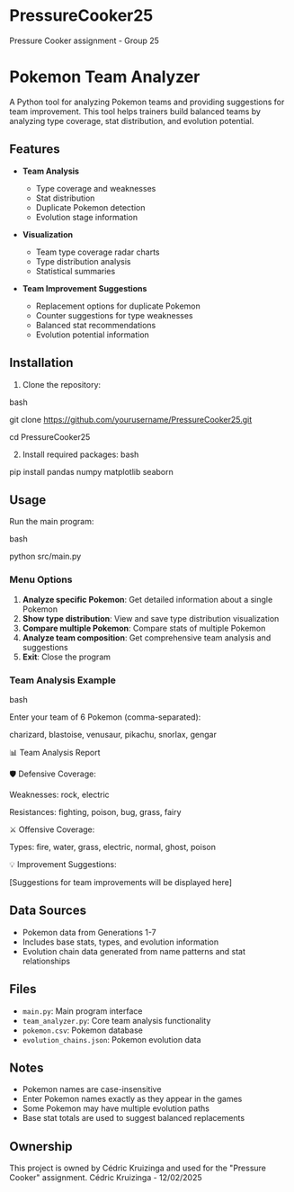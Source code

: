 # PressureCooker25
Pressure Cooker assignment - Group 25

# Pokemon Team Analyzer

A Python tool for analyzing Pokemon teams and providing suggestions for team improvement. This tool helps trainers build balanced teams by analyzing type coverage, stat distribution, and evolution potential.

## Features

- **Team Analysis**
  - Type coverage and weaknesses
  - Stat distribution
  - Duplicate Pokemon detection
  - Evolution stage information

- **Visualization**
  - Team type coverage radar charts
  - Type distribution analysis
  - Statistical summaries

- **Team Improvement Suggestions**
  - Replacement options for duplicate Pokemon
  - Counter suggestions for type weaknesses
  - Balanced stat recommendations
  - Evolution potential information

## Installation

1. Clone the repository:

bash

git clone https://github.com/yourusername/PressureCooker25.git

cd PressureCooker25

2. Install required packages:
bash

pip install pandas numpy matplotlib seaborn

## Usage

Run the main program:

bash

python src/main.py


### Menu Options

1. **Analyze specific Pokemon**: Get detailed information about a single Pokemon
2. **Show type distribution**: View and save type distribution visualization
3. **Compare multiple Pokemon**: Compare stats of multiple Pokemon
4. **Analyze team composition**: Get comprehensive team analysis and suggestions
5. **Exit**: Close the program

### Team Analysis Example

bash

Enter your team of 6 Pokemon (comma-separated):

charizard, blastoise, venusaur, pikachu, snorlax, gengar

📊 Team Analysis Report

🛡️ Defensive Coverage:

Weaknesses: rock, electric

Resistances: fighting, poison, bug, grass, fairy

⚔️ Offensive Coverage:

Types: fire, water, grass, electric, normal, ghost, poison

💡 Improvement Suggestions:

[Suggestions for team improvements will be displayed here]


## Data Sources

- Pokemon data from Generations 1-7
- Includes base stats, types, and evolution information
- Evolution chain data generated from name patterns and stat relationships

## Files

- `main.py`: Main program interface
- `team_analyzer.py`: Core team analysis functionality
- `pokemon.csv`: Pokemon database
- `evolution_chains.json`: Pokemon evolution data

## Notes

- Pokemon names are case-insensitive
- Enter Pokemon names exactly as they appear in the games
- Some Pokemon may have multiple evolution paths
- Base stat totals are used to suggest balanced replacements

## Ownership

This project is owned by Cédric Kruizinga and used for the "Pressure Cooker" assignment.
Cédric Kruizinga - 12/02/2025

